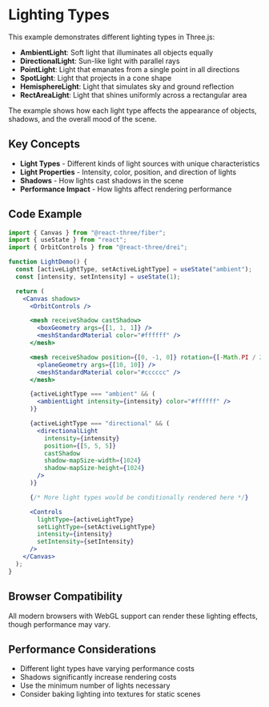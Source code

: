 # Lighting Types

This example demonstrates different lighting types in Three.js:

- **AmbientLight**: Soft light that illuminates all objects equally
- **DirectionalLight**: Sun-like light with parallel rays
- **PointLight**: Light that emanates from a single point in all directions
- **SpotLight**: Light that projects in a cone shape
- **HemisphereLight**: Light that simulates sky and ground reflection
- **RectAreaLight**: Light that shines uniformly across a rectangular area

The example shows how each light type affects the appearance of objects,
shadows, and the overall mood of the scene.

## Key Concepts

- **Light Types** - Different kinds of light sources with unique characteristics
- **Light Properties** - Intensity, color, position, and direction of lights
- **Shadows** - How lights cast shadows in the scene
- **Performance Impact** - How lights affect rendering performance

## Code Example

```jsx
import { Canvas } from "@react-three/fiber";
import { useState } from "react";
import { OrbitControls } from "@react-three/drei";

function LightDemo() {
  const [activeLightType, setActiveLightType] = useState("ambient");
  const [intensity, setIntensity] = useState(1);

  return (
    <Canvas shadows>
      <OrbitControls />

      <mesh receiveShadow castShadow>
        <boxGeometry args={[1, 1, 1]} />
        <meshStandardMaterial color="#ffffff" />
      </mesh>

      <mesh receiveShadow position={[0, -1, 0]} rotation={[-Math.PI / 2, 0, 0]}>
        <planeGeometry args={[10, 10]} />
        <meshStandardMaterial color="#cccccc" />
      </mesh>

      {activeLightType === "ambient" && (
        <ambientLight intensity={intensity} color="#ffffff" />
      )}

      {activeLightType === "directional" && (
        <directionalLight
          intensity={intensity}
          position={[5, 5, 5]}
          castShadow
          shadow-mapSize-width={1024}
          shadow-mapSize-height={1024}
        />
      )}

      {/* More light types would be conditionally rendered here */}

      <Controls
        lightType={activeLightType}
        setLightType={setActiveLightType}
        intensity={intensity}
        setIntensity={setIntensity}
      />
    </Canvas>
  );
}
```

## Browser Compatibility

All modern browsers with WebGL support can render these lighting effects, though performance may vary.

## Performance Considerations

- Different light types have varying performance costs
- Shadows significantly increase rendering costs
- Use the minimum number of lights necessary
- Consider baking lighting into textures for static scenes
